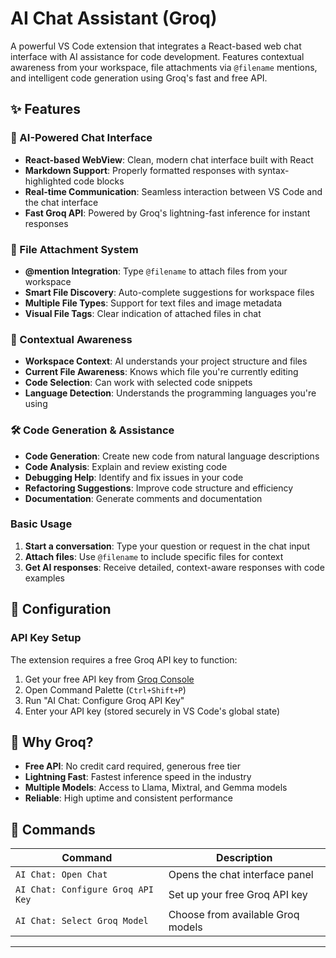 # AI Chat Assistant (Groq)

A powerful VS Code extension that integrates a React-based web chat interface with AI assistance for code development. Features contextual awareness from your workspace, file attachments via `@filename` mentions, and intelligent code generation using Groq's fast and free API.

## ✨ Features

### 🤖 AI-Powered Chat Interface

- **React-based WebView**: Clean, modern chat interface built with React
- **Markdown Support**: Properly formatted responses with syntax-highlighted code blocks
- **Real-time Communication**: Seamless interaction between VS Code and the chat interface
- **Fast Groq API**: Powered by Groq's lightning-fast inference for instant responses

### 📎 File Attachment System

- **@mention Integration**: Type `@filename` to attach files from your workspace
- **Smart File Discovery**: Auto-complete suggestions for workspace files
- **Multiple File Types**: Support for text files and image metadata
- **Visual File Tags**: Clear indication of attached files in chat

### 🧠 Contextual Awareness

- **Workspace Context**: AI understands your project structure and files
- **Current File Awareness**: Knows which file you're currently editing
- **Code Selection**: Can work with selected code snippets
- **Language Detection**: Understands the programming languages you're using

### 🛠️ Code Generation & Assistance

- **Code Generation**: Create new code from natural language descriptions
- **Code Analysis**: Explain and review existing code
- **Debugging Help**: Identify and fix issues in your code
- **Refactoring Suggestions**: Improve code structure and efficiency
- **Documentation**: Generate comments and documentation

### Basic Usage

1. **Start a conversation**: Type your question or request in the chat input
2. **Attach files**: Use `@filename` to include specific files for context
3. **Get AI responses**: Receive detailed, context-aware responses with code examples

## 🔧 Configuration

### API Key Setup

The extension requires a free Groq API key to function:

1. Get your free API key from [Groq Console](https://console.groq.com/)
2. Open Command Palette (`Ctrl+Shift+P`)
3. Run "AI Chat: Configure Groq API Key"
4. Enter your API key (stored securely in VS Code's global state)

## 🚀 Why Groq?

- **Free API**: No credit card required, generous free tier
- **Lightning Fast**: Fastest inference speed in the industry
- **Multiple Models**: Access to Llama, Mixtral, and Gemma models
- **Reliable**: High uptime and consistent performance

## 🔄 Commands

| Command                           | Description                       |
| --------------------------------- | --------------------------------- |
| `AI Chat: Open Chat`              | Opens the chat interface panel    |
| `AI Chat: Configure Groq API Key` | Set up your free Groq API key     |
| `AI Chat: Select Groq Model`      | Choose from available Groq models |

---

